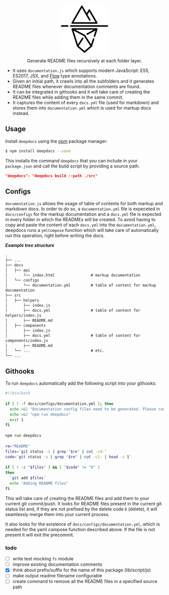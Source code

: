 <p align="center">
  <img src="./.github/deep-iceberg.png" width="150" alt="Designed by Freepik from www.flaticon.com" />
</p>

<p align="center">
  Generate README files recursively at each folder layer.
</p>

* It uses `documentation.js` which supports modern JavaScript: ES5, ES2017, JSX, and [Flow](http://flowtype.org/) type annotations.
* Given an initial path, it crawls into all the subfolders and it generates README files whenever documentation comments are found.
* It can be integrated in githooks and it will take care of creating the README files while adding them in the same commit.
* It captures the content of every `docs.yml` file (used for markdown) and stores them into `documentation.yml` which is used for markup docs instead.


## Usage
Install `deepdocs` using the [npm](https://www.npmjs.com/) package manager:

```sh
$ npm install deepdocs --save
```
This installs the command `deepdocs` that you can include in your `package.json` and call the build script by providing a source path.

```json
"deepdocs": "deepdocs build --path ./src"

```

## Configs
`documentation.js` allows the usage of table of contents for both markup and markdown docs. In order to do so, a `documentation.yml` file is expeceted in `docs/configs` for the markup documentation and a `docs.yml` file is expected in every folder in which the READMEs will be created.
To avoid having to copy and paste the content of each `docs.yml` into the `documentation.yml`, deepdocs runs a `ymlCompose` function which will take care of automatically run this operation, right before writing the docs.


***Example tree structure***

    .
    ├── ...
    ├── docs
    │   ├── api
    │       └── index.html                # markup documentation
    │   └── configs
    │       └── documentation.yml         # table of content for markup documentation
    ├── src
    │   ├── helpers
    │       ├── index.js
    │       ├── docs.yml                  # table of content for helpers/index.js
    │       ├── README.md
    │   ├── components
    │       ├── index.js
    │       ├── docs.yml                  # table of content for components/index.js
    │       ├── README.md
    │   └── ...                           # etc.
    └── ...

## Githooks

To run `deepdocs` automatically add the following script into your githooks:

```sh
#!/bin/bash

if [ ! -f docs/configs/documentation.yml ]; then
  echo >&2 "Documentation config files need to be generated. Please run:"
  echo >&2 "npm run deepdocs"
  exit 1
fi

npm run deepdocs

re="README"
files=`git status -s | grep "$re" | cut -c4-`
code=`git status -s | grep "$re" | cut -c1- | head -c 1`

if [ ! -z "$files" ] && [ "$code" != "D" ]
then
  `git add $files`
  echo "Adding README files"
fi

```
This will take care of creating the README files and add them to your current git commit/push. It looks for README files present in the current git status list and, if they are not prefixed by the delete code `D` (delete), it will seamlessly merge them into your current process.  

It also looks for the existence of `docs/configs/documentation.yml`, which is needed for the yaml compose function described above. If the file is not present it will exit the precommit.


### todo
- [ ] write test mocking `fs` module
- [ ] improve existing documentation comments
- [x] think about prefix/suffix for the name of this package (lib/script/js)
- [ ] make output readme filename configurable
- [ ] create command to remove all the README files in a specified source path
